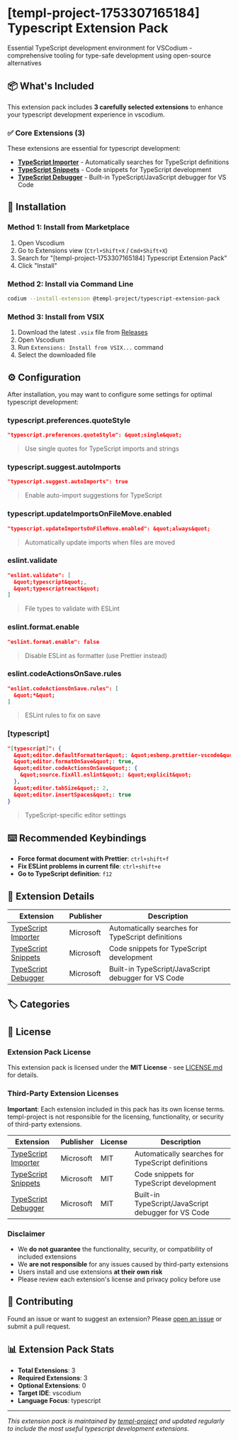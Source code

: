 # [templ-project-1753307165184] Typescript Extension Pack

Essential TypeScript development environment for VSCodium - comprehensive tooling for type-safe development using open-source alternatives

## 📦 What's Included

This extension pack includes **3 carefully selected extensions** to enhance your typescript development experience in vscodium.

### ✅ Core Extensions (3)

These extensions are essential for typescript development:

- **[TypeScript Importer](https://open-vsx.org/extension/ms-vscode/vscode-typescript-next)** - Automatically searches for TypeScript definitions
- **[TypeScript Snippets](https://open-vsx.org/extension/ms-vscode/vscode-typescript-next)** - Code snippets for TypeScript development
- **[TypeScript Debugger](https://open-vsx.org/extension/ms-vscode/js-debug)** - Built-in TypeScript/JavaScript debugger for VS Code


## 🚀 Installation

### Method 1: Install from Marketplace
1. Open Vscodium
2. Go to Extensions view (`Ctrl+Shift+X` / `Cmd+Shift+X`)
3. Search for "[templ-project-1753307165184] Typescript Extension Pack"
4. Click "Install"

### Method 2: Install via Command Line
```bash
codium --install-extension @templ-project/typescript-extension-pack
```

### Method 3: Install from VSIX
1. Download the latest `.vsix` file from [Releases](https://github.com/templ-project/vscode-extensions/releases)
2. Open Vscodium
3. Run `Extensions: Install from VSIX...` command
4. Select the downloaded file

## ⚙️ Configuration

After installation, you may want to configure some settings for optimal typescript development:

### typescript.preferences.quoteStyle
```json
"typescript.preferences.quoteStyle": &quot;single&quot;
```
> Use single quotes for TypeScript imports and strings

### typescript.suggest.autoImports
```json
"typescript.suggest.autoImports": true
```
> Enable auto-import suggestions for TypeScript

### typescript.updateImportsOnFileMove.enabled
```json
"typescript.updateImportsOnFileMove.enabled": &quot;always&quot;
```
> Automatically update imports when files are moved

### eslint.validate
```json
"eslint.validate": [
  &quot;typescript&quot;,
  &quot;typescriptreact&quot;
]
```
> File types to validate with ESLint

### eslint.format.enable
```json
"eslint.format.enable": false
```
> Disable ESLint as formatter (use Prettier instead)

### eslint.codeActionsOnSave.rules
```json
"eslint.codeActionsOnSave.rules": [
  &quot;*&quot;
]
```
> ESLint rules to fix on save

### [typescript]
```json
"[typescript]": {
  &quot;editor.defaultFormatter&quot;: &quot;esbenp.prettier-vscode&quot;,
  &quot;editor.formatOnSave&quot;: true,
  &quot;editor.codeActionsOnSave&quot;: {
    &quot;source.fixAll.eslint&quot;: &quot;explicit&quot;
  },
  &quot;editor.tabSize&quot;: 2,
  &quot;editor.insertSpaces&quot;: true
}
```
> TypeScript-specific editor settings


## ⌨️ Recommended Keybindings

- **Force format document with Prettier**: `ctrl+shift+f`
- **Fix ESLint problems in current file**: `ctrl+shift+e`
- **Go to TypeScript definition**: `f12`

## 📝 Extension Details

| Extension | Publisher | Description |
|-----------|-----------|-------------|
| [TypeScript Importer](https://open-vsx.org/extension/ms-vscode/vscode-typescript-next) | Microsoft | Automatically searches for TypeScript definitions |
| [TypeScript Snippets](https://open-vsx.org/extension/ms-vscode/vscode-typescript-next) | Microsoft | Code snippets for TypeScript development |
| [TypeScript Debugger](https://open-vsx.org/extension/ms-vscode/js-debug) | Microsoft | Built-in TypeScript/JavaScript debugger for VS Code |

## 🏷️ Categories



## 📄 License

### Extension Pack License
This extension pack is licensed under the **MIT License** - see [LICENSE.md](https://github.com/templ-project/vscode-extensions/blob/main/packages/vscodium/typescript/LICENSE.md) for details.

### Third-Party Extension Licenses
**Important**: Each extension included in this pack has its own license terms. templ-project is not responsible for the licensing, functionality, or security of third-party extensions.

| Extension | Publisher | License | Description |
|-----------|-----------|---------|-------------|
| [TypeScript Importer](https://open-vsx.org/extension/ms-vscode/vscode-typescript-next) | Microsoft | MIT | Automatically searches for TypeScript definitions |
| [TypeScript Snippets](https://open-vsx.org/extension/ms-vscode/vscode-typescript-next) | Microsoft | MIT | Code snippets for TypeScript development |
| [TypeScript Debugger](https://open-vsx.org/extension/ms-vscode/js-debug) | Microsoft | MIT | Built-in TypeScript/JavaScript debugger for VS Code |

### Disclaimer
- We **do not guarantee** the functionality, security, or compatibility of included extensions
- We **are not responsible** for any issues caused by third-party extensions
- Users install and use extensions **at their own risk**
- Please review each extension's license and privacy policy before use

## 🤝 Contributing

Found an issue or want to suggest an extension? Please [open an issue](https://github.com/templ-project/vscode-extensions/issues) or submit a pull request.

## 📊 Extension Pack Stats

- **Total Extensions**: 3
- **Required Extensions**: 3
- **Optional Extensions**: 0
- **Target IDE**: vscodium
- **Language Focus**: typescript

---

*This extension pack is maintained by [templ-project](https://github.com/templ-project) and updated regularly to include the most useful typescript development extensions.*
